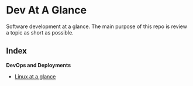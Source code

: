 # Dev At A Glance

Software development at a glance. The main purpose of this repo is review a topic as short as possible.

## Index
**DevOps and Deployments**
- [Linux at a glance](linux-at-a-glance)

